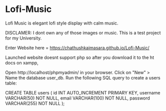 # Lofi-Music

Lofi Music is elegant lofi style display with calm music.

DISCLAMER: I dont own any of those images or music. This is a test project for my University.

Enter Website here = https://chathushkaimasara.github.io/Lofi-Music/



Launched website doesnt support php so after you download it to the ht docs on xampp,

Open http://localhost/phpmyadmin/ in your browser.
Click on "New" > Name the database user_db.
Run the following SQL query to create a users table:

CREATE TABLE users (
    id INT AUTO_INCREMENT PRIMARY KEY,
    username VARCHAR(50) NOT NULL,
    email VARCHAR(100) NOT NULL,
    password VARCHAR(255) NOT NULL
);
